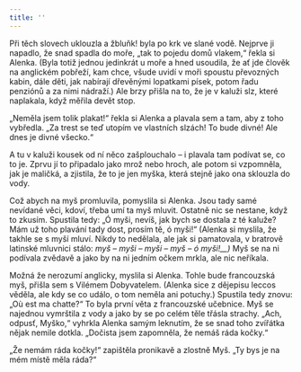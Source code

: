 ```yaml
---
title: ''
---
```


Při těch slovech uklouzla a žbluňk! byla po krk ve slané vodě. Nejprve ji napadlo, že snad spadla do moře, „tak to pojedu domů vlakem,“ řekla si Alenka. (Byla totiž jednou jedinkrát u moře a hned usoudila, že ať jde člověk na anglickém pobřeží, kam chce, všude uvidí v moři spoustu převozných kabin, dále děti, jak nabírají dřevěnými lopatkami písek, potom řadu penziónů a za nimi nádraží.) Ale brzy přišla na to, že je v kaluži slz, které naplakala, když měřila devět stop.

„Neměla jsem tolik plakat!“ řekla si Alenka a plavala sem a tam, aby z toho vybředla. „Za trest se teď utopím ve vlastních slzách! To bude divné! Ale dnes je divné všecko.“

A tu v kaluži kousek od ní něco zašplouchalo – i plavala tam podívat se, co to je. Zprvu jí to připadalo jako mrož nebo hroch, ale potom si vzpomněla, jak je maličká, a zjistila, že to je jen myška, která stejně jako ona sklouzla do vody.

Což abych na myš promluvila, pomyslila si Alenka. Jsou tady samé nevídané věci, kdoví, třeba umí ta myš mluvit. Ostatně nic se nestane, když to zkusím. Spustila tedy: „Ó myši, nevíš, jak bych se dostala z té kaluže? Mám už toho plavání tady dost, prosím tě, ó myši!“ (Alenka si myslila, že takhle se s myší mluví. Nikdy to nedělala, ale jak si pamatovala, v bratrově latinské mluvnici stálo: _myš – myši – myši – myš – ó myši!__)_ Myš se na ni podívala zvědavě a jako by na ni jedním očkem mrkla, ale nic neříkala.

Možná že nerozumí anglicky, myslila si Alenka. Tohle bude francouzská myš, přišla sem s Vilémem Dobyvatelem. (Alenka sice z dějepisu leccos věděla, ale kdy se co událo, o tom neměla ani potuchy.) Spustila tedy znovu: „Où est ma chatte?“ To byla první věta z francouzské učebnice. Myš se najednou vymrštila z vody a jako by se po celém těle třásla strachy. „Ach, odpusť, Myško,“ vyhrkla Alenka samým leknutím, že se snad toho zvířátka nějak nemile dotkla. „Dočista jsem zapomněla, že nemáš ráda kočky.“

„Že nemám ráda kočky!“ zapištěla pronikavě a zlostně Myš. „Ty bys je na mém místě měla ráda?“

